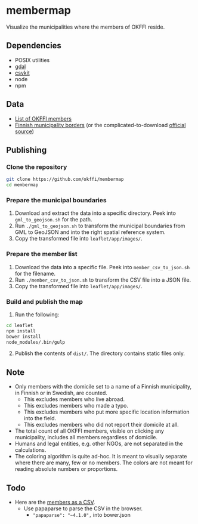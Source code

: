 # membermap

Visualize the municipalities where the members of OKFFI reside.

## Dependencies

- POSIX utilities
- [gdal](http://www.gdal.org/)
- [csvkit](https://github.com/onyxfish/csvkit)
- node
- npm

## Data

- [List of OKFFI members](https://docs.google.com/spreadsheets/d/1EKGZ6_XRW51oElvgACeq7LfW0QuHWfpYQ67m0OVG5Qc/edit#gid=0)
- [Finnish municipality borders](http://kartat.kapsi.fi/files/kuntajako/kuntajako_4500k/etrs89) (or the complicated-to-download [official source](https://tiedostopalvelu.maanmittauslaitos.fi/tp/kartta))

## Publishing

### Clone the repository

```sh
git clone https://github.com/okffi/membermap
cd membermap
```

### Prepare the municipal boundaries

1. Download and extract the data into a specific directory.
  Peek into `gml_to_geojson.sh` for the path.
2. Run `./gml_to_geojson.sh` to transform the municipal boundaries from GML to GeoJSON and into the right spatial reference system.
3. Copy the transformed file into `leaflet/app/images/`.

### Prepare the member list

1. Download the data into a specific file.
  Peek into `member_csv_to_json.sh` for the filename.
2. Run `./member_csv_to_json.sh` to transform the CSV file into a JSON file.
3. Copy the transformed file into `leaflet/app/images/`.

### Build and publish the map

1. Run the following:
```sh
cd leaflet
npm install
bower install
node_modules/.bin/gulp
```
2. Publish the contents of `dist/`.
  The directory contains static files only.

## Note

- Only members with the domicile set to a name of a Finnish municipality, in Finnish or in Swedish, are counted.
    - This excludes members who live abroad.
    - This excludes members who made a typo.
    - This excludes members who put more specific location information into the field.
    - This excludes members who did not report their domicile at all.
- The total count of all OKFFI members, visible on clicking any municipality, includes all members regardless of domicile.
- Humans and legal entities, e.g. other NGOs, are not separated in the calculations.
- The coloring algorithm is quite ad-hoc.
  It is meant to visually separate where there are many, few or no members.
  The colors are not meant for reading absolute numbers or proportions.

## Todo

- Here are the [members as a CSV](https://docs.google.com/spreadsheets/d/1EKGZ6_XRW51oElvgACeq7LfW0QuHWfpYQ67m0OVG5Qc/export?gid=0&format=csv).
    - Use papaparse to parse the CSV in the browser.
        - `"papaparse": "~4.1.0",` into bower.json
